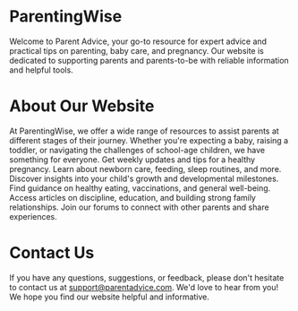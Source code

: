 # ParentingWise
Welcome to Parent Advice, your go-to resource for expert advice and practical tips on parenting, baby care, and pregnancy. Our website is dedicated to supporting parents and parents-to-be with reliable information and helpful tools.

# About Our Website
At ParentingWise, we offer a wide range of resources to assist parents at different stages of their journey. Whether you're expecting a baby, raising a toddler, or navigating the challenges of school-age children, we have something for everyone.
Get weekly updates and tips for a healthy pregnancy.
Learn about newborn care, feeding, sleep routines, and more.
Discover insights into your child's growth and developmental milestones.
Find guidance on healthy eating, vaccinations, and general well-being.
Access articles on discipline, education, and building strong family relationships.
Join our forums to connect with other parents and share experiences.

# Contact Us
If you have any questions, suggestions, or feedback, please don't hesitate to contact us at <a href="mailto:support@parentadvice.com">support@parentadvice.com</a>. We'd love to hear from you!
 We hope you find our website helpful and informative.
